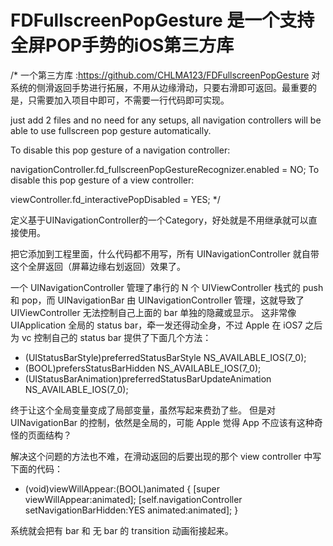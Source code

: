 # FDFullscreenPopGesture 是一个支持全屏POP手势的iOS第三方库

/*
一个第三方库 :https://github.com/CHLMA123/FDFullscreenPopGesture
对系统的侧滑返回手势进行拓展，不用从边缘滑动，只要右滑即可返回。最重要的是，只需要加入项目中即可，不需要一行代码即可实现。

just add 2 files and no need for any setups, all navigation controllers will be able to use fullscreen pop gesture automatically.

To disable this pop gesture of a navigation controller:

navigationController.fd_fullscreenPopGestureRecognizer.enabled = NO;
To disable this pop gesture of a view controller:

viewController.fd_interactivePopDisabled = YES;
*/



定义基于UINavigationController的一个Category，好处就是不用继承就可以直接使用。

把它添加到工程里面，什么代码都不用写，所有 UINavigationController 就自带这个全屏返回（屏幕边缘右划返回）效果了。

一个 UINavigationController 管理了串行的 N 个 UIViewController 栈式的 push 和 pop，而 UINavigationBar 由 UINavigationController 管理，这就导致了 UIViewController 无法控制自己上面的 bar 单独的隐藏或显示。 这非常像 UIApplication 全局的 status bar，牵一发还得动全身，不过 Apple 在 iOS7 之后为 vc 控制自己的 status bar 提供了下面几个方法：

- (UIStatusBarStyle)preferredStatusBarStyle NS_AVAILABLE_IOS(7_0);
- (BOOL)prefersStatusBarHidden NS_AVAILABLE_IOS(7_0);
- (UIStatusBarAnimation)preferredStatusBarUpdateAnimation NS_AVAILABLE_IOS(7_0);

终于让这个全局变量变成了局部变量，虽然写起来费劲了些。
但是对 UINavigationBar 的控制，依然是全局的，可能 Apple 觉得 App 不应该有这种奇怪的页面结构？

解决这个问题的方法也不难，在滑动返回的后要出现的那个 view controller 中写下面的代码：

- (void)viewWillAppear:(BOOL)animated {
[super viewWillAppear:animated];
[self.navigationController setNavigationBarHidden:YES animated:animated];
}

系统就会把有 bar 和 无 bar 的 transition 动画衔接起来。